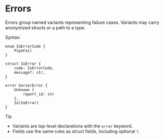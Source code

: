 # Errors

Errors group named variants representing failure cases. Variants may carry anonymized structs or a path to a type.

Syntax:

```pld
enum IoErrorCode {
    PipeFail
}

struct IoError {
	code: IoErrorCode,
	message?: str,
}

error ServerError {
    Unknown {
        report_id: str
    },
    Io(IoError)
}
```

> [!TIP]
>
> - Variants are top-level declarations with the `error` keyword.
> - Fields use the same rules as struct fields, including optional `?`.
